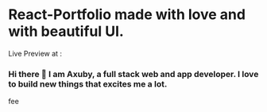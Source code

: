 # React-Portfolio made with love and with beautiful UI.

Live Preview at :

### Hi there 👋 I am Axuby, a full stack web and app developer. I love to build new things that excites me a lot.
fee




